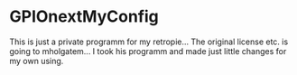# GPIOnextMyConfig

This is just a private programm for my retropie...
The original license etc. is going to mholgatem...
I took his programm and made just little changes for my own using.
